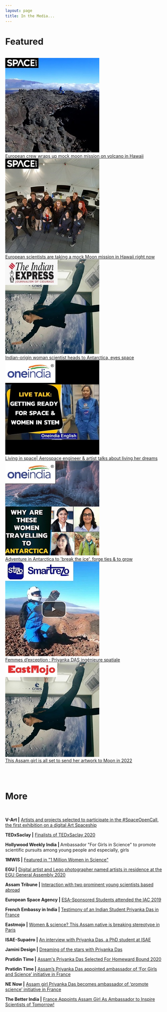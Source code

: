 ```yaml
---
layout: page
title: In the Media...
---
```


<h1>Featured</h1><br>

<div class="cards">
  <a href="https://www.space.com/euromoonmars-esa-hi-seas-mock-moon-mission-ending.html">
    <div class="card">
      <img src="/Media/spacedotcom1.jpg" object-fit="cover">
      <div class="cardtext">
        European crew wraps up mock moon mission on volcano in Hawaii
      </div>
    </div>
  </a>
  <a href="https://www.space.com/mock-moon-mission-euromoonmars-hi-seas-hawaii.html">
    <div class="card">
      <img src="/Media/spacedotcom2.jpg" object-fit="cover">
      <div class="cardtext">
        European scientists are taking a mock Moon mission in Hawaii right now
      </div>
    </div>
  </a>
  <a href="https://indianexpress.com/article/technology/science/indian-origin-woman-scientist-heads-to-antarctica-eyes-space-6077006/">
    <div class="card">
      <img src="/Media/indianexpress1.jpg" object-fit="cover">
      <div class="cardtext">
        Indian-origin woman scientist heads to Antarctica, eyes space
      </div>
    </div>
  </a>
  <a href="https://www.oneindia.com/videos/living-in-space-aerospace-engineer-artist-talks-about-living-her-dreams-1067924.html">
    <div class="card">
      <img src="/Media/oneindia.jpg" object-fit="cover">
      <div class="cardtext">
        Living in space| Aerospace engineer & artist talks about living her dreams
      </div>
    </div>
  </a>
  <a href="https://www.oneindia.com/videos/adventure-in-antarctica-to-break-the-ice-forge-ties-to-grow-1305038.html">
    <div class="card">
      <img src="/Media/oneindia-dec20.jpg" object-fit="cover">
      <div class="cardtext">
        Adventure in Antarctica to 'break the ice', forge ties & to grow
      </div>
    </div>
  </a>
  <a href="https://www.smartrezo.com/n31-france/tv-femmes-d-exception-priyanka-das-ingenieure-spatiale-s.html?vod=17139">
    <div class="card">
      <img src="/Media/smartrezo.jpg" object-fit="cover">
      <div class="cardtext">
        Femmes d’exception : Priyanka DAS ingénieure spatiale
      </div>
    </div>
  </a>
  <a href="https://www.eastmojo.com/assam/2020/01/14/this-assam-girl-is-all-set-to-send-her-artwork-to-moon-in-2022">
    <div class="card">
      <img src="/Media/eastmojo-jan2020.jpg" object-fit="cover">
      <div class="cardtext">
        This Assam girl is all set to send her artwork to Moon in 2022
      </div>
    </div>
  </a>
</div>

<br><br>
<h1>More</h1>
<br>

  <p>
    <b>V-Art |</b>
    <a href="https://www.facebook.com/V.Art.digital/posts/240299600928963">
      Artists and projects selected to participate in the #SpaceOpenCall, the first exhibition on a digital Art Spaceship 
    </a>
  </p>

  <p>
    <b>TEDxSaclay |</b>
    <a href="https://tedxsaclay.com/editions/terre-notre-vaisseau/appels/resultat-du-jury-de-preselection-de-l-appel-a-idees-2020">
      Finalists of TEDxSaclay 2020
    </a>
  </p>

  <p>
    <b>Hollywood Weekly India | </b>
    Ambassador "For Girls in Science" to promote scientific pursuits among young people and especially, girls     
  </p>

  <p>
    <b>1MWIS |</b>
    <a href="https://www.1mwis.com/profiles/Priyanka-Das-Rajkakati">
      Featured in "1 Million Women in Science"
    </a>
  </p>

  <p>
    <b>EGU |</b>
    <a href="https://www.egu.eu/news/603/digital-artist-and-lego-photographer-named-artists-in-residence-at-the-egu-general-assembly-2020/">
      Digital artist and Lego photographer named artists in residence at the EGU General Assembly 2020
    </a>
  </p>

  <p>
    <b>Assam Tribune |</b>
    <a href="http://www.assamtribune.com/scripts/detailsnew.asp?id=feb1220/city054">
      Interaction with two prominent young scientists based abroad
    </a>
  </p>

  <p>
    <b>European Space Agency |</b>
    <a href="http://www.esa.int/Education/ESA_Academy/ESA-Sponsored_Students_attended_the_IAC_2019">
      ESA-Sponsored Students attended the IAC 2019
    </a>
  </p>

  <p>
    <b>French Embassy in India |</b>
    <a href="https://in.ambafrance.org/Testimony-of-an-Indian-Student-Priyanka-Das-in-France">
      Testimony of an Indian Student Priyanka Das in France
    </a>
  </p>

  <p>
    <b>Eastmojo |</b>
    <a href="https://www.eastmojo.com/assam/2019/07/05/women-science-this-assam-native-is-breaking-stereotype-in-paris">
      Women & science? This Assam native is breaking stereotype in Paris
    </a>
  </p>

  <p>
    <b>ISAE-Supaéro |</b>
    <a href="https://www.isae-supaero.fr/en/news/an-interview-with-priyanka-das-a-phd-student-at-isae-supaero-working-on/">
      An interview with Priyanka Das, a PhD student at ISAE
    </a>
  </p>

  <p>
    <b>Jamini Design |</b>
    <a href="https://www.jaminidesign.com/en/smartblog/103_Dreaming-of-the-stars-with-Priyanka-Das.html">
      Dreaming of the stars with Priyanka Das
    </a>
  </p>

  <p>
    <b>Pratidin Time |</b>
    <a href="https://www.pratidintime.com/assams-priyanka-das-selected-for-homeward-bound-2020/">
      Assam's Priyanka Das Selected For Homeward Bound 2020
    </a>
  </p>

  <p>
    <b>Pratidin Time |</b>
    <a href="https://www.pratidintime.com/assams-priyanka-das-appointed-ambassador-of-for-girls-and-science-initiative-in-france/">
      Assam’s Priyanka Das appointed ambassador of ‘For Girls and Science’ initiative in France
    </a>
  </p>

  <p>
    <b>NE Now |</b>
    <a href="https://nenow.in/north-east-news/assam/assam-girl-priyanka-das-becomes-ambassador-of-promote-science-initiative-in-france.html">
      Assam girl Priyanka Das becomes ambassador of ‘promote science’ initiative in France
    </a>
  </p>

  <p>
    <b>The Better India |</b>
    <a href="https://www.thebetterindia.com/143891/france-appoints-assam-girl-as-ambassador-to-inspire-scientists-of-tomorrow/">
      France Appoints Assam Girl As Ambassador to Inspire Scientists of Tomorrow!
    </a>
  </p>







<!--

  <a href="">
    <div class="card">
      <img src="/Media/" object-fit="cover">
      <div class="cardtext">
      </div>
    </div>
  </a>


<p class="message" align="center">
  <cite style="font-size:18px">
    "You must be the change you want to see in the world." - Mahatma Gandhi
  </cite>
</p>

<p>
  Indian Express: <a href=""></a>
  <br>
  EastMojo: <a href=""></a>
  <br>
  ISAE-Supaero: <a href=""> </a>
  <br>
  Jamini: <a href=""</a>
  <br>
  Pratidin Time: <a href=""></a>
  <br>
  French Embassy to India: <a href=""></a>
  <br>
  Indiatimes: <a href="">To Motivate Young Women, France Names Assam's Priyanka...</a>
  <br>
  Pratidin Time: <a href="">Assam's Priyanka Das appointed ambassador of...</a>
</p>

-->